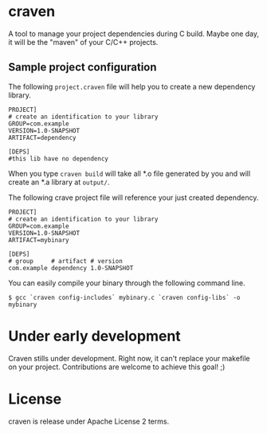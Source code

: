 # craven
A tool to manage your project dependencies during C build. Maybe one day, it will
be the "maven" of your C/C++ projects.

## Sample project configuration
The following ```project.craven``` file will help you to create
a new dependency library.

```text
PROJECT]
# create an identification to your library
GROUP=com.example
VERSION=1.0-SNAPSHOT
ARTIFACT=dependency

[DEPS]
#this lib have no dependency
```

When you type ```craven build``` will take all *.o file generated by you
and will create an *.a library at ```output/```.

The following crave project file will reference your just created dependency.
```text
PROJECT]
# create an identification to your library
GROUP=com.example
VERSION=1.0-SNAPSHOT
ARTIFACT=mybinary

[DEPS]
# group     # artifact # version
com.example dependency 1.0-SNAPSHOT
```

You can easily compile your binary through the following command line.

```console
$ gcc `craven config-includes` mybinary.c `craven config-libs` -o mybinary
```

# Under early development
Craven stills under development. Right now, it can't replace your makefile
on your project. Contributions are welcome to achieve this goal! ;)

# License
craven is release under Apache License 2 terms.
